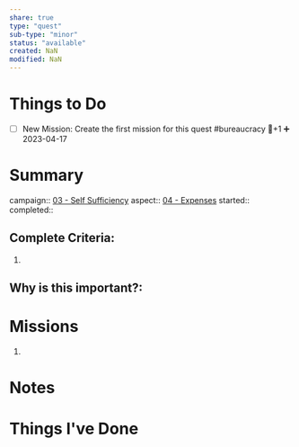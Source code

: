 ```yaml
---
share: true
type: "quest"
sub-type: "minor"
status: "available"
created: NaN 
modified: NaN
---
```

 
 
# Things to Do
- [ ] New Mission: Create the first mission for this quest #bureaucracy 🥄+1 ➕ 2023-04-17
# Summary
campaign:: [03 - Self Sufficiency](03%20-%20Self%20Sufficiency.md)
aspect:: [04 - Expenses](04%20-%20Expenses.md)
started:: 
completed::
## Complete Criteria:
1. 

## Why is this important?:

# Missions
1.

# Notes

# Things I've Done